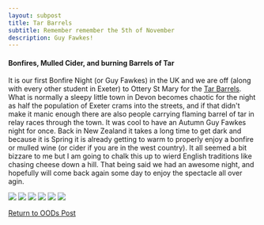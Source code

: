 ```yaml
---
layout: subpost
title: Tar Barrels
subtitle: Remember remember the 5th of November
description: Guy Fawkes!
---
```


<h4>Bonfires, Mulled Cider, and burning Barrels of Tar</h4>

It is our first Bonfire Night (or Guy Fawkes) in the UK and we are off (along with every other student in Exeter) to Ottery St Mary for the 
<a target="_blank" href="https://www.tarbarrels.co.uk/home/">Tar Barrels</a>.
What is normally a sleepy little town in Devon becomes chaotic for the night as half the population of Exeter crams into the streets, and if that didn't make it manic enough there are also people carrying flaming barrel of tar in relay races through the town. 
It was cool to have an Autumn Guy Fawkes night for once. Back in New Zealand it takes a long time to get dark and because it is Spring it is already getting to warm to properly enjoy a bonfire or mulled wine (or cider if you are in the west country).
It all seemed a bit bizzare to me but I am going to chalk this up to wierd English traditions like chasing cheese down a hill. 
That being said we had an awesome night, and hopefully will come back again some day to enjoy the spectacle all over agin.

<img src="https://adventuresofthetravellingtwins.com/Photos/2013-11-05-TarBarrels/1.jpg" class="image1">
<img src="https://adventuresofthetravellingtwins.com/Photos/2013-11-05-TarBarrels/2.jpg" class="image1">
<img src="https://adventuresofthetravellingtwins.com/Photos/2013-11-05-TarBarrels/3.jpg" class="image1">
<img src="https://adventuresofthetravellingtwins.com/Photos/2013-11-05-TarBarrels/4.jpg" class="image1">
<img src="https://adventuresofthetravellingtwins.com/Photos/2013-11-05-TarBarrels/IMG_0147.jpg" class="image1">
<img src="https://adventuresofthetravellingtwins.com/Photos/2013-11-05-TarBarrels/IMG_0153.jpg" class="image1">

<a href="https://adventuresofthetravellingtwins.com/2013/09/21/oddswalks/">Return to OODs Post</a>
